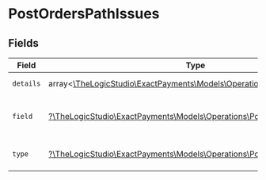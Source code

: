 # PostOrdersPathIssues


## Fields

| Field                                                                                                                    | Type                                                                                                                     | Required                                                                                                                 | Description                                                                                                              | Example                                                                                                                  |
| ------------------------------------------------------------------------------------------------------------------------ | ------------------------------------------------------------------------------------------------------------------------ | ------------------------------------------------------------------------------------------------------------------------ | ------------------------------------------------------------------------------------------------------------------------ | ------------------------------------------------------------------------------------------------------------------------ |
| `details`                                                                                                                | array<[\TheLogicStudio\ExactPayments\Models\Operations\PostOrdersDetails](../../models/operations/PostOrdersDetails.md)> | :heavy_minus_sign:                                                                                                       | N/A                                                                                                                      | String must contain at least 1 character(s)                                                                              |
| `field`                                                                                                                  | [?\TheLogicStudio\ExactPayments\Models\Operations\PostOrdersField](../../models/operations/PostOrdersField.md)           | :heavy_minus_sign:                                                                                                       | It shows which field is/are missing.                                                                                     | reference.referenceNo                                                                                                    |
| `type`                                                                                                                   | [?\TheLogicStudio\ExactPayments\Models\Operations\PostOrdersType](../../models/operations/PostOrdersType.md)             | :heavy_minus_sign:                                                                                                       | It shows what is expecting.                                                                                              | tooSmall                                                                                                                 |